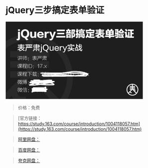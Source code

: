 # jQuery三步搞定表单验证

![img](../../../assets/study163/free/7F499C92D24C0F1E52E227FE3ECC10F2.png)

> 价格：免费

> [官方链接：https://study.163.com/course/introduction/1004118057.htm](https://study.163.com/course/introduction/1004118057.htm)

> [阿里网盘：]()

> [百度网盘：]()

> [夸克网盘：]()
